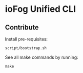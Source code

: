 # ioFog Unified CLI

## Contribute

Install pre-requisites:
```
script/bootstrap.sh
```

See all make commands by running:
```
make
```
